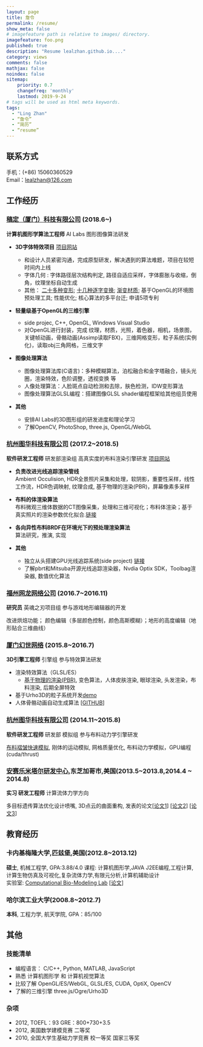 ```yaml
---
layout: page
title: 詹令
permalink: /resume/
show_meta: false
# imagefeature path is relative to images/ directory.
imagefeature: foo.png
published: true
description: "Resume lealzhan.github.io...."
category: views
comments: false
mathjax: false
noindex: false
sitemap:
    priority: 0.7
    changefreq: 'monthly'
    lastmod: 2019-9-24
# tags will be used as html meta keywords.    
tags:
  - "Ling Zhan"
  - “詹令”
  - “简历”
  - “resume”
---
```


## 联系方式

手机：(+86) 15060360529   
Email：lealzhan@126.com

## 工作经历


### [稿定（厦门）科技有限公司](https://www.gaoding.com/) (2018.6~)
**计算机图形学算法工程师** AI Labs 图形图像算法研发


- **3D字体特效项目** [项目网站](https://www.gaoding.com/topic/3791)    
	- 和设计人员紧密沟通，完成原型研发，解决遇到的算法难题，项目在较短时间内上线
	- 字体几何 : 字体路径层次结构判定, 路径自适应采样，字体膨胀与收缩，倒角，纹理坐标自动生成
	- 其他： [二十多种变形](http://note.youdao.com/noteshare?id=b927fd528b398445a4d3f373703b720c); [十几种逐字变换](http://note.youdao.com/noteshare?id=5c4027f644b9b588c6942907485f2413); [渐变材质](http://note.youdao.com/noteshare?id=f51e4d4d97c4dc1424573afdfae001a7); 基于OpenGL的环境图预处理工具; 性能优化; 核心算法的多平台迁; 申请5项专利


- **轻量级基于OpenGL的三维引擎**
	- side projec, C++, OpenGL, Windows Visual Studio 	
	- 对OpenGL进行封装，完成 纹理，材质，光照，着色器，相机，场景图，关键帧动画，骨骼动画(Assimp读取FBX)，三维网格变形，粒子系统(实例化)，读取obj三角网格，三维文字 


- **图像处理算法**   
	- 图像处理算法库(C语言)：多种模糊算法，泊松融合和金字塔融合，镜头光圈，渲染特效，色阶调整，透视变换 等
	- 人像处理算法：人脸斑点自动检测和去除，肤色检测，IDW变形算法
	- 图像处理算法GLSL编程：搭建图像GLSL shader编程框架给其他组员使用


- **其他**    
	- 安排AI Labs的3D图形组的研发进度和理论学习
	- 了解OpenCV, PhotoShop, three.js, OpenGL/WebGL


### [杭州图华科技有限公司](http://www.graphicchina.com/) (2017.2~2018.5)
**软件研发工程师** 研发部渲染组 高真实度的布料渲染引擎研发 [项目网站](http://www.frilly.com/)

- **负责改进光线追踪渲染管线**   
Ambient Occulision, HDR全景照片采集和处理，软阴影，重要性采样，线性工作流，HDR色调映射, 纹理合成, 基于物理的渲染(PBR)，屏幕像素多采样

- **布料的体渲染算法**   
布料微观三维体数据的CT图像采集，处理和三维可视化；布料体渲染；基于真实照片的渲染参数优化拟合.[链接](http://note.youdao.com/noteshare?id=4a50fa60dbee04492109bf89f0ea52d2)

- **各向异性布料BRDF在环境光下的预处理渲染算法**   
算法研究，推演, 实现

- **其他**   
	- 独立从头搭建GPU光线追踪系统(side project) [链接](https://lealzhan.github.io/lealzhan.github.io/blog/2018/03/01/xyrender/)
	- 了解pbrt和Mitsuba开源光线追踪渲染器，Nvdia Optix SDK，Toolbag渲染器, 数值优化算法


### [福州网龙网络公司](http://www.nd.com.cn/) (2016.7~2016.11)
**研究员** 英魂之刃项目组 参与游戏地形编辑器的开发

改进烘焙功能； 颜色编辑（多层颜色控制，颜色高斯模糊）；地形的高度编辑（地形贴合三维曲线）

### [厦门幻世网络](http://www.avatarworks.com/) (2015.8~2016.7)
**3D引擎工程师** 引擎组 参与特效算法研发

- 渲染特效算法（GLSL/ES）
	- [基于物理的渲染(PBR)](https://nbviewer.jupyter.org/github/lealzhan/lealzhan.github.io/blob/master/_pdf/2015-9-14-pbr.pdf), 变色算法，人体皮肤渲染, 眼球渲染, 头发渲染，布料渲染, 后期全屏特效
- 基于Urho3D的粒子系统开发[demo](https://note.youdao.com/ynoteshare1/index.html?id=a57a554807418508455b108e0526f6e6&type=note)
- 人体骨骼动画自动生成算法 [[GITHUB](https://github.com/lealzhan/reachAndGrasp)]

### [杭州图华科技有限公司](http://www.graphicchina.com/) (2014.11~2015.8)
**软件研发工程师** 研发部 模拟组 参与布料动力学引擎研发

[布料褶皱快速模拟](https://note.youdao.com/ynoteshare1/index.html?id=3149035beee8736b0a2f856c2091ac89&type=note), 刚体的运动模拟, 网格质量优化, 布料动力学模拟，GPU编程(cuda/thrust)


### [安赛乐米塔尔研发中心](http://corporate.arcelormittal.com/what-we-do/research-and-development/research-centres),东芝加哥市,美国(2013.5~2013.8,2014.4 ~ 2014.8)
**实习 研发工程师** 计算流体力学方向

多目标遗传算法优化设计喷嘴, 3D点云的曲面重构, 发表的论文[[论文1](http://pan.baidu.com/s/1o7C3elk)] [[论文2](http://pan.baidu.com/s/1pKoz8Kz)] [[论文3](http://pan.baidu.com/s/1c0XkUvm)]



## 教育经历
### 卡内基梅隆大学,匹兹堡,美国(2012.8~2013.12)
**硕士**, 机械工程学, GPA:3.88/4.0
课程: 计算机图形学,JAVA J2EE编程,工程计算,计算生物仿真及可视化,复杂流体力学,有限元分析,计算机辅助设计  
实验室: [Computational Bio-Modeling Lab](http://jessicaz.me.cmu.edu/) [[论文](http://www.tandfonline.com/doi/abs/10.1080/21681163.2013.776270)]

### 哈尔滨工业大学(2008.8~2012.7)
**本科**, 工程力学, 航天学院, GPA：85/100

## 其他

### 技能清单
- 编程语言： C/C++, Python, MATLAB, JavaScript
- 熟悉 计算机图形学 和 计算机视觉算法
- 比较了解 OpenGL/ES/WebGL, GLSL/ES, CUDA, OptiX, OpenCV
- 了解的三维引擎 three.js/Ogre/Urho3D

### 杂项
- 2012,	TOEFL：93 GRE：800+730+3.5
- 2012,	美国数学建模竞赛	二等奖
- 2010,	全国大学生基础力学竞赛	校一等奖 国家三等奖